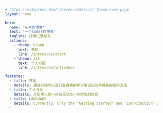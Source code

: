 ```yaml
---
# https://vitepress.dev/reference/default-theme-home-page
layout: home

hero:
  name: "从木的博客"
  text: "一个Coder的博客"
  tagline: 持续记录学习
  actions:
    - theme: brand
      text: 开始
      link: /introduce/start
    - theme: alt
      text: 个人介绍
      link: /introduce/introduce

features:
  - title: 开始
    details: 通过开始可以进行查看我的学习笔记以及本博客的使用方法
  - title: 个人介绍
    details: 介绍本人的一些情况以及一些附加的信息
  - title: LANGUAGE
    details: Currently, only the "Getting Started" and "Introduction" sections are available in English. The rest of the notes are not supported at this time. Apologies for the inconvenience.
---
```

